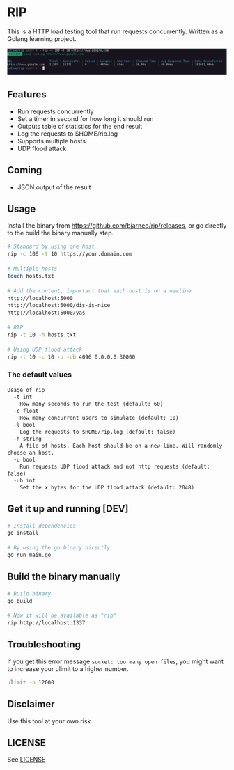 # RIP

This is a HTTP load testing tool that run requests concurrently. Written as a Golang learning project.

![RIP](./rip.png)

## Features

-   Run requests concurrently
-   Set a timer in second for how long it should run
-   Outputs table of statistics for the end result
-   Log the requests to $HOME/rip.log
-   Supports multiple hosts
-   UDP flood attack

## Coming

-   JSON output of the result

## Usage

Install the binary from <https://github.com/bjarneo/rip/releases>, or go directly to the build the binary manually step.

```bash
# Standard by using one host
rip -c 100 -t 10 https://your.domain.com

# Multiple hosts
touch hosts.txt

# Add the content, important that each host is on a newline
http://localhost:5000
http://localhost:5000/dis-is-nice
http://localhost:5000/yas

# RIP
rip -t 10 -h hosts.txt

# Using UDP flood attack
rip -t 10 -c 10 -u -ub 4096 0.0.0.0:30000
```

### The default values

```
Usage of rip
  -t int
    How many seconds to run the test (default: 60)
  -c float
    How many concurrent users to simulate (default: 10)
  -l bool
    Log the requests to $HOME/rip.log (default: false)
  -h string
    A file of hosts. Each host should be on a new line. Will randomly choose an host.
  -u bool
    Run requests UDP flood attack and not http requests (default: false)
  -ub int
    Set the x bytes for the UDP flood attack (default: 2048)

```

## Get it up and running [DEV]

```bash
# Install dependencies
go install

# By using the go binary directly
go run main.go
```

## Build the binary manually

```bash
# Build binary
go build

# Now it will be available as "rip"
rip http://localhost:1337
```

## Troubleshooting

If you get this error message `socket: too many open files`, you might want to increase your ulimit to a higher number.

```bash
ulimit -n 12000
```

## Disclaimer

Use this tool at your own risk

## LICENSE

See [LICENSE](./LICENSE)
